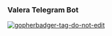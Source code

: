 ### Valera Telegram Bot

<a href='https://github.com/jpoles1/gopherbadger' target='_blank'>![gopherbadger-tag-do-not-edit](https://img.shields.io/badge/Go%20Coverage-8%25-brightgreen.svg?longCache=true&style=flat)</a>
